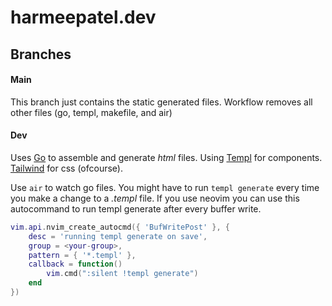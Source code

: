 # harmeepatel.dev

## Branches

#### Main
This branch just contains the static generated files. Workflow removes all other files (go, templ, 
makefile, and air)

#### Dev
Uses [Go](https://go.dev/) to assemble and generate *html* files. Using [Templ](https://templ.guide/)
for components. [Tailwind](https://tailwindcss.com/) for css (ofcourse).

Use ```air``` to watch go files. You might have to run ```templ generate``` every time you make a
change to a *.templ* file. If you use neovim you can use this autocommand to run templ  generate 
after every buffer write.

```lua
vim.api.nvim_create_autocmd({ 'BufWritePost' }, {
    desc = 'running templ generate on save',
    group = <your-group>,
    pattern = { '*.templ' },
    callback = function()
        vim.cmd(":silent !templ generate")
    end
})
```
